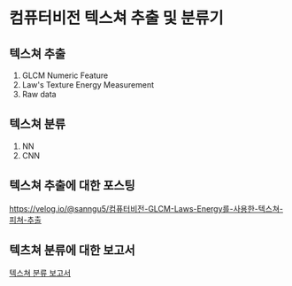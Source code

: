 # 컴퓨터비전 텍스쳐 추출 및 분류기

## 텍스쳐 추출 
1. GLCM Numeric Feature
2. Law's Texture Energy Measurement
3. Raw data

## 텍스쳐 분류
1. NN
2. CNN

## 텍스쳐 추출에 대한 포스팅
https://velog.io/@sanngu5/컴퓨터비전-GLCM-Laws-Energy를-사용한-텍스쳐-피쳐-추출

## 텍츠쳐 분류에 대한 보고서
[텍스쳐 분류 보고서](https://github.com/sanngu5/CV-Texture-classifier/files/11203084/2.pdf)
